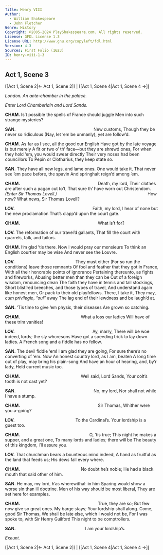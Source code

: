 ```yaml
---
Title: Henry VIII
Author: 
  - William Shakespeare
  - John Fletcher
Genre: History
Copyright: ©2005-2024 PlayShakespeare.com. All rights reserved.
License: GFDL License 1.3
License URL: http://www.gnu.org/copyleft/fdl.html
Version: 4.3
Sources: First Folio (1623)
ID: henry-viii-1-3
---
```


## Act 1, Scene 3
[[Act 1, Scene 2|← Act 1, Scene 2]] | [[Act 1, Scene 4|Act 1, Scene 4 →]]

*London. An ante-chamber in the palace.*

*Enter Lord Chamberlain and Lord Sands.*

**CHAM.**
Is’t possible the spells of France should juggle
Men into such strange mysteries?

**SAN.**
                  New customs,
Though they be never so ridiculous
(Nay, let ’em be unmanly), yet are follow’d.

**CHAM.**
As far as I see, all the good our English
Have got by the late voyage is but merely
A fit or two o’ th’ face—but they are shrewd ones,
For when they hold ’em, you would swear directly
Their very noses had been councillors
To Pepin or Clotharius, they keep state so.

**SAN.**
They have all new legs, and lame ones. One would take it,
That never see ’em pace before, the spavin
And springhalt reign’d among ’em.

**CHAM.**
                  Death, my lord,
Their clothes are after such a pagan cut to’t,
That sure th’ have worn out Christendom.
*(Enter Sir Thomas Lovell.)*
                     How now?
What news, Sir Thomas Lovell?

**LOV.**
                  Faith, my lord,
I hear of none but the new proclamation
That’s clapp’d upon the court gate.

**CHAM.**
                  What is’t for?

**LOV.**
The reformation of our travel’d gallants,
That fill the court with quarrels, talk, and tailors.

**CHAM.**
I’m glad ’tis there. Now I would pray our monsieurs
To think an English courtier may be wise
And never see the Louvre.

**LOV.**
              They must either
(For so run the conditions) leave those remnants
Of fool and feather that they got in France,
With all their honorable points of ignorance
Pertaining thereunto, as fights and fireworks,
Abusing better men than they can be
Out of a foreign wisdom, renouncing clean
The faith they have in tennis and tall stockings,
Short blist’red breeches, and those types of travel,
And understand again like honest men,
Or pack to their old playfellows. There, I take it,
They may, *cum privilegio*, *“oui”* away
The lag end of their lewdness and be laugh’d at.

**SAN.**
’Tis time to give ’em physic, their diseases
Are grown so catching.

**CHAM.**
              What a loss our ladies
Will have of these trim vanities!

**LOV.**
                  Ay, marry,
There will be woe indeed, lords; the sly whoresons
Have got a speeding trick to lay down ladies.
A French song and a fiddle has no fellow.

**SAN.**
The devil fiddle ’em! I am glad they are going,
For sure there’s no converting of ’em. Now
An honest country lord, as I am, beaten
A long time out of play, may bring his plain-song
And have an hour of hearing, and, by’r lady,
Held current music too.

**CHAM.**
              Well said, Lord Sands,
Your colt’s tooth is not cast yet?

**SAN.**
                  No, my lord,
Nor shall not while I have a stump.

**CHAM.**
                  Sir Thomas,
Whither were you a-going?

**LOV.**
              To the Cardinal’s.
Your lordship is a guest too.

**CHAM.**
                O, ’tis true;
This night he makes a supper, and a great one,
To many lords and ladies; there will be
The beauty of this kingdom, I’ll assure you.

**LOV.**
That churchman bears a bounteous mind indeed,
A hand as fruitful as the land that feeds us;
His dews fall every where.

**CHAM.**
              No doubt he’s noble;
He had a black mouth that said other of him.

**SAN.**
He may, my lord, h’as wherewithal: in him
Sparing would show a worse sin than ill doctrine.
Men of his way should be most liberal,
They are set here for examples.

**CHAM.**
                  True, they are so;
But few now give so great ones. My barge stays;
Your lordship shall along. Come, good Sir Thomas,
We shall be late else, which I would not be,
For I was spoke to, with Sir Henry Guilford
This night to be comptrollers.

**SAN.**
                I am your lordship’s.

*Exeunt.*

[[Act 1, Scene 2|← Act 1, Scene 2]] | [[Act 1, Scene 4|Act 1, Scene 4 →]]